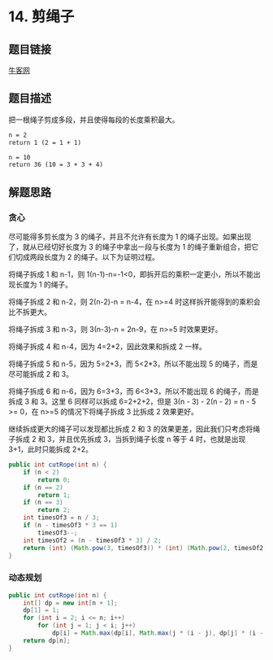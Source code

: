 # 14. 剪绳子

## 题目链接

[牛客网](https://www.nowcoder.com/practice/57d85990ba5b440ab888fc72b0751bf8?tpId=13&tqId=33257&tab=answerKey&from=cyc_github)

## 题目描述

把一根绳子剪成多段，并且使得每段的长度乘积最大。

```html
n = 2
return 1 (2 = 1 + 1)

n = 10
return 36 (10 = 3 + 3 + 4)
```

## 解题思路

### 贪心

尽可能得多剪长度为 3 的绳子，并且不允许有长度为 1 的绳子出现。如果出现了，就从已经切好长度为 3 的绳子中拿出一段与长度为 1 的绳子重新组合，把它们切成两段长度为 2 的绳子。以下为证明过程。

将绳子拆成 1 和 n-1，则 1(n-1)-n=-1\<0，即拆开后的乘积一定更小，所以不能出现长度为 1 的绳子。

将绳子拆成 2 和 n-2，则 2(n-2)-n = n-4，在 n\>=4 时这样拆开能得到的乘积会比不拆更大。

将绳子拆成 3 和 n-3，则 3(n-3)-n = 2n-9，在 n\>=5 时效果更好。

将绳子拆成 4 和 n-4，因为 4=2\*2，因此效果和拆成 2 一样。

将绳子拆成 5 和 n-5，因为 5=2+3，而 5\<2\*3，所以不能出现 5 的绳子，而是尽可能拆成 2 和 3。

将绳子拆成 6 和 n-6，因为 6=3+3，而 6\<3\*3，所以不能出现 6 的绳子，而是拆成 3 和 3。这里 6 同样可以拆成 6=2+2+2，但是 3(n - 3) - 2(n - 2) = n - 5 \>= 0，在 n\>=5 的情况下将绳子拆成 3 比拆成 2 效果更好。

继续拆成更大的绳子可以发现都比拆成 2 和 3 的效果更差，因此我们只考虑将绳子拆成 2 和 3，并且优先拆成 3，当拆到绳子长度 n 等于 4 时，也就是出现 3+1，此时只能拆成 2+2。

```java
public int cutRope(int n) {
    if (n < 2)
        return 0;
    if (n == 2)
        return 1;
    if (n == 3)
        return 2;
    int timesOf3 = n / 3;
    if (n - timesOf3 * 3 == 1)
        timesOf3--;
    int timesOf2 = (n - timesOf3 * 3) / 2;
    return (int) (Math.pow(3, timesOf3)) * (int) (Math.pow(2, timesOf2));
}
```

### 动态规划

```java
public int cutRope(int n) {
    int[] dp = new int[n + 1];
    dp[1] = 1;
    for (int i = 2; i <= n; i++)
        for (int j = 1; j < i; j++)
            dp[i] = Math.max(dp[i], Math.max(j * (i - j), dp[j] * (i - j)));
    return dp[n];
}
```

